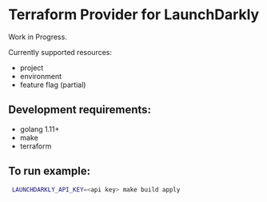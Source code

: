 # Terraform Provider for LaunchDarkly

Work in Progress.

Currently supported resources:
- project
- environment
- feature flag (partial)

## Development requirements:
- golang 1.11+
- make
- terraform

## To run example:
```bash
 LAUNCHDARKLY_API_KEY=<api key> make build apply

```